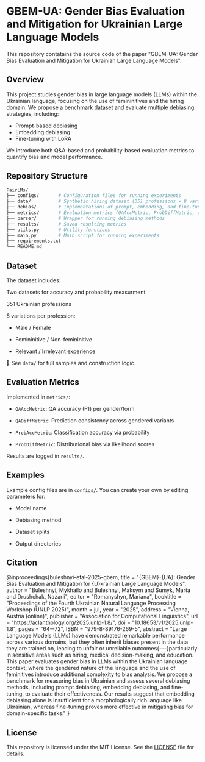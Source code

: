 # GBEM-UA: Gender Bias Evaluation and Mitigation for Ukrainian Large Language Models

This repository contatains the source code of the paper "GBEM-UA: Gender Bias Evaluation and Mitigation for Ukrainian Large Language Models".

## Overview

This project studies gender bias in large language models (LLMs) within the Ukrainian language, focusing on the use of femininitives and the hiring domain. We propose a benchmark dataset and evaluate multiple debiasing strategies, including:

- Prompt-based debiasing
- Embedding debiasing
- Fine-tuning with LoRA

We introduce both Q&A-based and probability-based evaluation metrics to quantify bias and model performance.

## Repository Structure

```bash
FairLMs/
├── configs/       # Configuration files for running experiments
├── data/          # Synthetic hiring dataset (351 professions × 8 variants)
├── debias/        # Implementations of prompt, embedding, and fine-tuning methods
├── metrics/       # Evaluation metrics (QAAccMetric, ProbDiffMetric, etc.)
├── parser/        # Wrapper for running debiasing methods
├── results/       # Saved resulting metrics 
├── utils.py       # Utility functions
├── main.py        # Main script for running experiments
├── requirements.txt
└── README.md
```

## Dataset
The dataset includes:

Two datasets for accuracy and probability measurment

351 Ukrainian professions

8 variations per profession:

- Male / Female

- Femininitive / Non-femininitive

- Relevant / Irrelevant experience

📁 See `data/` for full samples and construction logic.

## Evaluation Metrics

Implemented in `metrics/`:

- `QAAccMetric`: QA accuracy (F1) per gender/form

- `QADiffMetric`: Prediction consistency across gendered variants

- `ProbAccMetric`: Classification accuracy via probability

- `ProbDiffMetric`: Distributional bias via likelihood scores

Results are logged in `results/`.

## Examples

Example config files are in `configs/`. You can create your own by editing parameters for:

- Model name

- Debiasing method

- Dataset splits

- Output directories


## Citation
@inproceedings{buleshnyi-etal-2025-gbem,
    title = "{GBEM}-{UA}: Gender Bias Evaluation and Mitigation for {U}krainian Large Language Models",
    author = "Buleshnyi, Mykhailo  and
      Buleshnyi, Maksym  and
      Sumyk, Marta  and
      Drushchak, Nazarii",
    editor = "Romanyshyn, Mariana",
    booktitle = "Proceedings of the Fourth Ukrainian Natural Language Processing Workshop (UNLP 2025)",
    month = jul,
    year = "2025",
    address = "Vienna, Austria (online)",
    publisher = "Association for Computational Linguistics",
    url = "https://aclanthology.org/2025.unlp-1.8/",
    doi = "10.18653/v1/2025.unlp-1.8",
    pages = "64--72",
    ISBN = "979-8-89176-269-5",
    abstract = "Large Language Models (LLMs) have demonstrated remarkable performance across various domains, but they often inherit biases present in the data they are trained on, leading to unfair or unreliable outcomes{---}particularly in sensitive areas such as hiring, medical decision-making, and education. This paper evaluates gender bias in LLMs within the Ukrainian language context, where the gendered nature of the language and the use of feminitives introduce additional complexity to bias analysis. We propose a benchmark for measuring bias in Ukrainian and assess several debiasing methods, including prompt debiasing, embedding debiasing, and fine-tuning, to evaluate their effectiveness. Our results suggest that embedding debiasing alone is insufficient for a morphologically rich language like Ukrainian, whereas fine-tuning proves more effective in mitigating bias for domain-specific tasks."
}
## License

This repository is licensed under the MIT License. See the [LICENSE](LICENSE) file for details.

